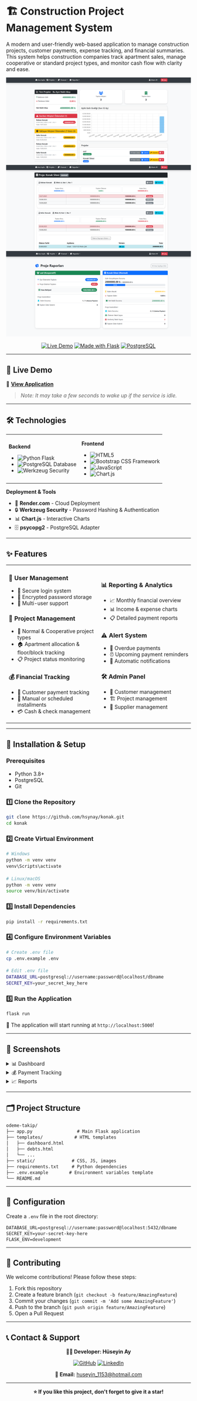 # 🏗️ Construction Project Management System

A modern and user-friendly web-based application to manage construction projects, customer payments, expense tracking, and financial summaries. This system helps construction companies track apartment sales, manage cooperative or standard project types, and monitor cash flow with clarity and ease.

<div align="center">

![Dashboard Preview](SS_dashboard.png)
![Detail of Debts Preview](SS_debts.png)
![Detail of Reports Preview](SS_reports.png)


[![Live Demo](https://img.shields.io/badge/🌐_Live_Demo-Render-blue?style=for-the-badge)](https://construction-project-i03m.onrender.com)
[![Made with Flask](https://img.shields.io/badge/Made_with-Flask-green?style=for-the-badge&logo=flask)](https://flask.palletsprojects.com/)
[![PostgreSQL](https://img.shields.io/badge/Database-PostgreSQL-blue?style=for-the-badge&logo=postgresql)](https://www.postgresql.org/)

</div>

---

## 🚀 Live Demo

🔗 **[View Application](https://construction-project-i03m.onrender.com)**  
> _Note: It may take a few seconds to wake up if the service is idle._

---

## 🛠️ Technologies

<table>
<tr>
<td>

**Backend**
- ![Python](https://img.shields.io/badge/Python-3776AB?style=flat&logo=python&logoColor=white) Flask
- ![PostgreSQL](https://img.shields.io/badge/PostgreSQL-316192?style=flat&logo=postgresql&logoColor=white) Database
- ![Werkzeug](https://img.shields.io/badge/Security-Werkzeug-red?style=flat) Security

</td>
<td>

**Frontend**
- ![HTML5](https://img.shields.io/badge/HTML5-E34F26?style=flat&logo=html5&logoColor=white) 
- ![Bootstrap](https://img.shields.io/badge/Bootstrap-563D7C?style=flat&logo=bootstrap&logoColor=white) CSS Framework
- ![JavaScript](https://img.shields.io/badge/JavaScript-F7DF1E?style=flat&logo=javascript&logoColor=black)
- ![Chart.js](https://img.shields.io/badge/Chart.js-FF6384?style=flat&logo=chart.js&logoColor=white)

</td>
</tr>
</table>

**Deployment & Tools**
- 🚀 **Render.com** - Cloud Deployment
- 🔒 **Werkzeug Security** - Password Hashing & Authentication
- 📊 **Chart.js** - Interactive Charts
- 🗄️ **psycopg2** - PostgreSQL Adapter

---

## ✨ Features

<table>
<tr>
<td width="50%">

### 👤 User Management
- 🔐 Secure login system
- 🔑 Encrypted password storage
- 👥 Multi-user support

### 📁 Project Management
- 🏢 Normal & Cooperative project types
- 🏠 Apartment allocation & floor/block tracking
- 📋 Project status monitoring

### 💰 Financial Tracking
- 💸 Customer payment tracking
- 📅 Manual or scheduled installments
- 💳 Cash & check management

</td>
<td width="50%">

### 📊 Reporting & Analytics
- 📈 Monthly financial overview
- 📊 Income & expense charts
- 📋 Detailed payment reports

### ⚠️ Alert System
- 🔔 Overdue payments
- ⏰ Upcoming payment reminders
- 📢 Automatic notifications

### 🛠️ Admin Panel
- 👥 Customer management
- 🏗️ Project management
- 🏪 Supplier management

</td>
</tr>
</table>

---

## 🚀 Installation & Setup

### Prerequisites
- Python 3.8+
- PostgreSQL
- Git

### 1️⃣ Clone the Repository

```bash
git clone https://github.com/hsynay/konak.git
cd konak
```

### 2️⃣ Create Virtual Environment

```bash
# Windows
python -m venv venv
venv\Scripts\activate

# Linux/macOS
python -m venv venv
source venv/bin/activate
```

### 3️⃣ Install Dependencies

```bash
pip install -r requirements.txt
```

### 4️⃣ Configure Environment Variables

```bash
# Create .env file
cp .env.example .env

# Edit .env file
DATABASE_URL=postgresql://username:password@localhost/dbname
SECRET_KEY=your_secret_key_here
```

### 5️⃣ Run the Application

```bash
flask run
```

🎉 The application will start running at `http://localhost:5000`!

---

## 📸 Screenshots

<details>
<summary>📊 Dashboard</summary>

- Project summaries
- Financial charts
- Quick access menus

</details>

<details>
<summary>💰 Payment Tracking</summary>

- Customer debt status
- Installment plans
- Payment history

</details>

<details>
<summary>📈 Reports</summary>

- Monthly income-expense reports
- Project-based analysis
- Check tracking system

</details>

---

## 🗂️ Project Structure

```
odeme-takip/
├── app.py                 # Main Flask application
├── templates/            # HTML templates
│   ├── dashboard.html
│   ├── debts.html
│   └── ...
├── static/              # CSS, JS, images
├── requirements.txt     # Python dependencies
├── .env.example        # Environment variables template
└── README.md
```

---

## 🔧 Configuration

Create a `.env` file in the root directory:

```env
DATABASE_URL=postgresql://username:password@localhost:5432/dbname
SECRET_KEY=your-secret-key-here
FLASK_ENV=development
```

---

## 🤝 Contributing

We welcome contributions! Please follow these steps:

1. Fork this repository
2. Create a feature branch (`git checkout -b feature/AmazingFeature`)
3. Commit your changes (`git commit -m 'Add some AmazingFeature'`)
4. Push to the branch (`git push origin feature/AmazingFeature`)
5. Open a Pull Request

---

## 📞 Contact & Support

<div align="center">

**🧑‍💻 Developer: Hüseyin Ay**

[![GitHub](https://img.shields.io/badge/GitHub-100000?style=for-the-badge&logo=github&logoColor=white)](https://github.com/hsynay)
[![LinkedIn](https://img.shields.io/badge/LinkedIn-0077B5?style=for-the-badge&logo=linkedin&logoColor=white)](https://www.linkedin.com/in/h%C3%BCseyin-ay01)

📧 **Email:** huseyin_1153@hotmail.com  

</div>

---

<div align="center">

**⭐ If you like this project, don't forget to give it a star!**